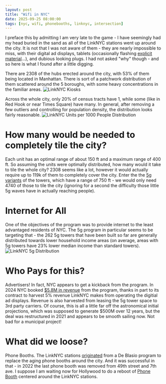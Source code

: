 ```yaml
---
layout: post
title: "Wifi in NYC"
date: 2025-09-25 08:00:00
tags: [nyc, wifi, phonebooths, linknyc, intersection]
---
```

I preface this by admitting I am very late to the game - I have seemingly had my head buried in the sand as all of the LinkNYC stations went up around the city.  It is not that I was not aware of them - they are nearly impossible to miss, with their digital ad displays, tablets (occasionally flashing [explicit material](https://www.nytimes.com/2016/09/15/nyregion/internet-browsers-to-be-disabled-on-new-yorks-free-wi-fi-kiosks.html#:~:text=Despite%20the%20efforts%20to%20filter,true%20benefit%20of%20the%20kiosks)...), and dubious looking plugs.  I had not asked "why" though - and so here is what I found after a little digging. 

There are 2308 of the hubs erected around the city, with 53% of them being located in Manhattan.  There is sort of a patchwork distribution of them scattered around the 5 boroughs, with some heavy concentrations in the familiar areas.
![LinkNYC Kiosks]({{site.url}}/assets/linknyc_kiosks.png)

Across the whole city, only 20% of census tracts have 1, while some (like in Red Hook or near Times Square) have many.  In general, after removing a few outliers and controlling for population density, the distribution looks fairly reasonable.
![LinkNYC Units per 1000 People Distribution]({{site.url}}/assets/linknyc_pop_distribution.png)

# How many would be needed to completely tile the city?
Each unit has an optimal range of about 150 ft and a maximum range of 400 ft.  So assuming the units were optimally distributed, how many would it take to tile the whole city?  2308 seems like a lot, however it would actually require up to 119k of them to completely cover the city.  Enter the the [5g variants](https://www.link.nyc/link5g.html) of the towers, which have a range of 750 ft - we would only need 4740 of those to tile the city (ignoring for a second the difficulty those little 5g waves have in actually reaching people).

# Internet for All
One of the objectives of the program was to provide internet to the least advantaged residents of NYC.  The 5g program in particular seems to be targeting that - the 262 5g towers that have been built so far are generally distributed towards lower household income areas (on average, areas with 5g towers have 23% lower median income than standard towers).
![LinkNYC 5g Distribution]({{site.url}}/assets/linknyc_kiosks_5g.png)

# Who Pays for this?
Advertisers!  In fact, NYC appears to get a kickback from the program.  In 2024 NYC booked [$5.8M in revenue](https://council.nyc.gov/budget/wp-content/uploads/sites/54/2023/03/DoITT.pdf) from the program, thanks in part to its contract to harvest 5% revenue LinkNYC makes from operating the digitial ad displays.  Revenue is also harvested from leasing the 5g tower space to 3rd party carriers.  Of course, this is all a little far off the astronomical initial projections, which was supposed to generate $500M over 12 years, but the deal was restructured in 2021 and appears to be smooth sailing now.  Not bad for a municipal project!

# What did we loose?
Phone Booths.  The LinkNYC stations [originated](https://en.wikipedia.org/wiki/LinkNYC#:~:text=LinkNYC%20is%20an%20infrastructure%20project,to%20replace%20the%20payphone%20system.) from a De Blasio program to replace the aging phone booths around the city.  And it was successful in that - in 2022 the last phone booth was removed from 49th street and 7th ave.  I suppose I am waiting now for Hollywood to do a reboot of [Phone Booth](https://en.wikipedia.org/wiki/Phone_Booth_(film)) centered around the LinkNYC stations.